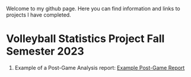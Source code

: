 Welcome to my github page. Here you can find information and links to projects I have completed. 
# Volleyball Statistics Project Fall Semester 2023
1. Example of a Post-Game Analysis report: [Example Post-Game Report](https://rpubs.com/renjenk/1100390)

